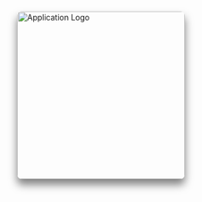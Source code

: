 <div style="display: flex; justify-content: center; align-items: center; height: 100%; padding: 20px;">
  <img src="images/WWLogo.png" style="width: 300px; height: auto; box-shadow: 0px 10px 15px rgba(0, 0, 0, 0.5); border-radius: 8px;" alt="Application Logo">
</div>

## Table of contents

- [Overview](#overview)
- [Project Goals](#project-goals)
- [Group Contract](#group-contract)
- [GitHub Organization ](#github-organization)
- [Development History](#development-history)
- [Vercel Deployment](#vercel-deployment)
- [Community Feedback](#community-feedback)
- [User Guide](#user-guide)
- [Meet The Team](#meet-the-team)


## Overview
Many UH Manoa students and locals have a hard time finding people with similar interests to join them in outdoor activities and hobbies. Whether it’s hiking, beach outings, surfing, or just hanging out, it’s not always easy to find partners or groups that align with specific plans or schedules.

Weekend Warrior is a platform that allows users to post their upcoming weekend plans or desired activities and connect with others interested in joining them. This app would serve as a local meetup spot for casual and activity-based connections. It will also make it easier to find activity buddies and plan for fun weekends.

## Project Goals

- Users can create or find activities to join.
- Admins ensure content safety and platform use.

## Group Contract
Click <a href="https://docs.google.com/document/d/11WCz0wKi_EQwpVjwTQwwox7MkSHgHivBXGg_-en4Drg/edit?tab=t.0">here</a> to view our group contract.

## GitHub Organization 
Click <a href="https://github.com/weekend-warrior-uhm">here</a> to view the Weekend Warrior project repository.

## Development History
The development process for BowFolios conformed to Issue Driven Project Management practices. In a nutshell:

### Milestone 1

Decide on a theme, layout and structure for the landing page.

- Description
- Sign up
- Login/Sign out
- Landing and Home pages

Click <a href="https://github.com/orgs/weekend-warrior-uhm/projects/1/views/1">here</a> to view M1 Project page.

### Milestone 2

- Activity Posts
- Administrative Privileges
- Read/Write
- Search/Browse Activities
- Removal of expired activities

Click <a href="https://github.com/orgs/weekend-warrior-uhm/projects/1/views/1">here</a> to view M2 Project page.

### Milestone 3

- Implement user-friendly design
- Logo
- Background
- Colors

## Vercel Deployment 
Click <a href="https://weekend-warrior-code-8gzzi8zhu-cystem23gmailcoms-projects.vercel.app//">here</a> to view Weekend Warrior deployed on Vercel.

## Community Feedback
We are interested in your experience using Weekend Warrior! If you would like, please take a couple of minutes to fill out the <a href="https://docs.google.com/forms/d/e/1FAIpQLSdrWeETfYEjw8oqLx-X0x7NTqaUBytmYJ4bCKiufgvyK1YpMg/viewform?usp=sf_link">Weekend Warrior Feedback Form</a>. It contains only five short questions and will help us understand how to improve the system.


## User Guide

### Landing Page

When you first bring up the application, you will see the landing page that provides a brief introduction to Weekend Warrior:

<img src="images/home.png" style="box-shadow: 0px 6px 12px rgba(0, 0, 0, 0.4); border-radius: 4px;" alt="Landing Page Screenshot">
 
### Register
If you do not yet have an account on the system, you can register by clicking on “Login,” then “Sign Up:”

<img src="images/signup.png" style="box-shadow: 0px 6px 12px rgba(0, 0, 0, 0.4); border-radius: 4px;" alt="Register Page Screenshot">


### Sign in
Click on the Login link to bring up the Sign In page which allows you to log in:

<img src="images/updated_signin.png" style="box-shadow: 0px 6px 12px rgba(0, 0, 0, 0.4); border-radius: 4px;" alt="Sign In Page Screenshot">


### User home page
After successfully logging in, the system takes you to your home page. It is just like the landing page, but the NavBar contains links to Activities and Users:

<img src="images/signin_notadmin.png" style="box-shadow: 0px 6px 12px rgba(0, 0, 0, 0.4); border-radius: 4px;" alt="User Home Page Screenshot">


### List Users
Clicking on the Users link brings up a page that lists all of the users associated with the logged in user:

<img src="images/users.png" style="box-shadow: 0px 6px 12px rgba(0, 0, 0, 0.4); border-radius: 4px;" alt="List Contacts Page Screenshot">

### List Activities 
Clicking on the Activities link brings up a page that lists all activites posted by other users, along with each activity's description, location and scheduled time. Users also have the option to sign up for any activity that interests them:

<img src="images/activities.png" style="box-shadow: 0px 6px 12px rgba(0, 0, 0, 0.4); border-radius: 4px;" alt="List Contacts Page Screenshot">

### Admin mode
It is possible to designate one or more users as “Admins” through the settings file. When a user has the Admin role, they get access to a special NavBar link that retrieves a page listing all Contacts associated with all users:

<img src="images/admin.png" style="box-shadow: 0px 6px 12px rgba(0, 0, 0, 0.4); border-radius: 4px;" alt="Admin Page Screenshot">
-->


<!-- 
### Add Contacts
From the Home page or List Contacts page, the user can click the "Add Contact" link to bring up a page that allows them to enter new contact information. This page includes fields for the contact's first and last names, address, image, and description. After filling out the form, the user can save the new contact, which will then appear in the list of contacts.

<img src="images/add.png" style="box-shadow: 0px 6px 12px rgba(0, 0, 0, 0.4); border-radius: 4px;" alt="Add Contact Page Screenshot">


### Edit Contacts
From the List Contacts page, the user can click the “Edit” link associated with any Contact to bring up a page that allows that Contact information to be edited:

<img src="images/edit.png" style="box-shadow: 0px 6px 12px rgba(0, 0, 0, 0.4); border-radius: 4px;" alt="Edit Contact Page Screenshot">



## Meet The Team

<div style="display: flex; flex-wrap: wrap; justify-content: space-between;">

  <!-- First Person -->
  <div style="flex: 1; padding: 10px; min-width: 250px;">
    <h2>Nigel Arias</h2>
    <img src="images/NigelAriasHeadShot.jpg" alt="Nigel Arias" style="width: 200px; height: 250px; object-fit: cover; box-shadow: 0px 6px 12px rgba(0, 0, 0, 0.4); border-radius: 4px;">
    <p style="margin-top: 10px;">
      Contact info:
      <a href="https://nwarias003.github.io/">Portfolio</a>
    </p>
  </div>

  <!-- Second Person -->
  <div style="flex: 1; padding: 10px; min-width: 250px;">
    <h2>Sean Flynn</h2>
    <img src="images/SeanHeadShot.jpg" alt="Sean Flynn" style="width: 200px; height: 250px; object-fit: cover; box-shadow: 0px 6px 12px rgba(0, 0, 0, 0.4); border-radius: 4px;">
    <p style="margin-top: 10px;">
      Contact info:
      <a href="https://seanhflynn.github.io/">Portfolio</a>
    </p>
  </div>

  <!-- Third Person -->
  <div style="flex: 1; padding: 10px; min-width: 250px;">
    <h2>Min Jun Han</h2>
    <img src="images/MinJunHanHeadShot.png" alt="Min Jun Han" style="width: 200px; height: 250px; object-fit: cover; box-shadow: 0px 6px 12px rgba(0, 0, 0, 0.4); border-radius: 4px;">
    <p style="margin-top: 10px;">
      Contact info:
      <a href="https://min-808.github.io/">Portfolio</a>
    </p>
  </div>

  <!-- Fourth Person -->
  <div style="flex: 1; padding: 10px; min-width: 250px;">
    <h2>Mhar Olipani</h2>
    <img src="images/MharHeadShot.jpg" alt="Mhar Olipani" style="width: 200px; height: 250px; object-fit: cover; box-shadow: 0px 6px 12px rgba(0, 0, 0, 0.4); border-radius: 4px;">
    <p style="margin-top: 10px;">
      Contact info:
      <a href="https://mharolipani.github.io/">Portfolio</a>
    </p>
  </div>

</div>


